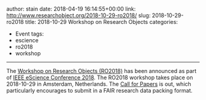 author: stain
date: 2018-04-19 16:14:55+00:00
link: http://www.researchobject.org/2018-10-29-ro2018/
slug: 2018-10-29-ro2018
title: 2018-10-29 Workshop on Research Objects
categories:
- Event
tags:
- escience
- ro2018
- workshop
---
The [Workshop on Research Objects (RO2018)](/ro2018/) has been announced as part of [IEEE eScience Conference 2018](https://www.escience2018.com/).
The RO2018 workshop takes place on 2018-10-29 in Amsterdam, Netherlands.
The [Call for Papers](/ro2018/#call) is out, which particularly encourages to submit in a FAIR research data packing format.
